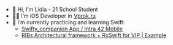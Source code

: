 - 👋 Hi, I’m Lidia - 21 School Student
- 👩‍💻 I’m iOS Developer in [Vprok.ru](https://apps.apple.com/ru/app/перекрёсток-впрок-доставка/id1510812169)
- 🌱 I’m currently practicing and learning Swift:
  - [Swifty_companion App / Intra 42 Mobile](https://github.com/LidiaGr/Swifty_companion)
  - [RIBs Architectural framework + RxSwift for VIP | Example](https://github.com/LidiaGr/StatefulScreenExample)

<!--- - Swift: [Pokedex](https://github.com/LidiaGr/Pokedex)
 - C++: [Webserver project](https://github.com/LidiaGr/Webserver)

<!---
LidiaGr/LidiaGr is a ✨ special ✨ repository because its `README.md` (this file) appears on your GitHub profile.
You can click the Preview link to take a look at your changes.
--->
